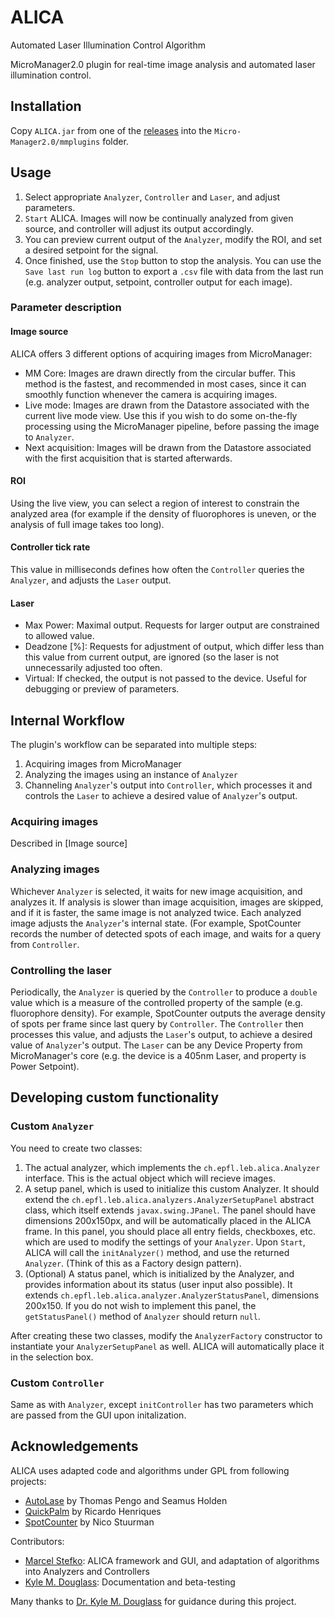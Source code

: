 # ALICA
Automated Laser Illumination Control Algorithm

MicroManager2.0 plugin for real-time image analysis and automated laser illumination control.

## Installation
Copy `ALICA.jar` from one of the [releases](https://github.com/MStefko/ALICA/releases) into the `Micro-Manager2.0/mmplugins` folder.

## Usage
 1. Select appropriate `Analyzer`, `Controller` and `Laser`, and adjust parameters.
 2. `Start` ALICA. Images will now be continually analyzed from given source, and controller will adjust its output accordingly.
 3. You can preview current output of the `Analyzer`, modify the ROI, and set a desired setpoint for the signal.
 4. Once finished, use the `Stop` button to stop the analysis. You can use the `Save last run log` button to export a `.csv` file with data from the last run (e.g. analyzer output, setpoint, controller output for each image).

### Parameter description

#### Image source
ALICA offers 3 different options of acquiring images from MicroManager:
 - MM Core: Images are drawn directly from the circular buffer. This method is the fastest, and recommended in most cases, since it can smoothly function whenever the camera is acquiring images.
 - Live mode: Images are drawn from the Datastore associated with the current live mode view. Use this if you wish to do some on-the-fly processing using the MicroManager pipeline, before passing the image to `Analyzer`.
 - Next acquisition: Images will be drawn from the Datastore associated with the first acquisition that is started afterwards.
 
#### ROI
Using the live view, you can select a region of interest to constrain the analyzed area (for example if the density of fluorophores is uneven, or the analysis of full image takes too long).

#### Controller tick rate
This value in milliseconds defines how often the `Controller` queries the `Analyzer`, and adjusts the `Laser` output.

#### Laser
 - Max Power: Maximal output. Requests for larger output are constrained to allowed value.
 - Deadzone [%]: Requests for adjustment of output, which differ less than this value from current output, are ignored (so the laser is not unnecessarily adjusted too often.
 - Virtual: If checked, the output is not passed to the device. Useful for debugging or preview of parameters.

## Internal Workflow
The plugin's workflow can be separated into multiple steps:
 1. Acquiring images from MicroManager
 2. Analyzing the images using an instance of `Analyzer`
 3. Channeling `Analyzer`'s output into `Controller`, which processes it and controls the `Laser` to achieve a desired value of `Analyzer`'s output.

### Acquiring images
Described in [Image source]
 
### Analyzing images
Whichever `Analyzer` is selected, it waits for new image acquisition, and analyzes it. If analysis is slower than image acquisition, images are skipped, and if it is faster, the same image is not analyzed twice. Each analyzed image adjusts the `Analyzer`'s internal state. (For example, SpotCounter records the number of detected spots of each image, and waits for a query from `Controller`.

### Controlling the laser
Periodically, the `Analyzer` is queried by the `Controller` to produce a `double` value which is a measure of the controlled property of the sample (e.g. fluorophore density). For example, SpotCounter outputs the average density of spots per frame since last query by `Controller`. The `Controller` then processes this value, and adjusts the `Laser`'s output, to achieve a desired value of `Analyzer`'s output. The `Laser` can be any Device Property from MicroManager's core (e.g. the device is a 405nm Laser, and property is Power Setpoint).

## Developing custom functionality
### Custom `Analyzer`
You need to create two classes:
 1. The actual analyzer, which implements the `ch.epfl.leb.alica.Analyzer` interface. This is the actual object which will recieve images.
 2. A setup panel, which is used to initialize this custom Analyzer. It should extend the `ch.epfl.leb.alica.analyzers.AnalyzerSetupPanel` abstract class, which itself extends `javax.swing.JPanel`. The panel should have dimensions 200x150px, and will be automatically placed in the ALICA frame. In this panel, you should place all entry fields, checkboxes, etc. which are used to modify the settings of your `Analyzer`. Upon `Start`, ALICA will call the  `initAnalyzer()` method, and use the returned `Analyzer`. (Think of this as a Factory design pattern).
 3. (Optional) A status panel, which is initialized by the Analyzer, and provides information about its status (user input also possible). It extends `ch.epfl.leb.alica.analyzer.AnalyzerStatusPanel`, dimensions 200x150. If you do not wish to implement
this panel, the `getStatusPanel()` method of `Analyzer` should return `null`.
 
After creating these two classes, modify the `AnalyzerFactory` constructor to instantiate your `AnalyzerSetupPanel` as well. ALICA will automatically place it in the selection box.

### Custom `Controller`
Same as with `Analyzer`, except `initController` has two parameters which are passed from the GUI upon initalization.

## Acknowledgements
ALICA uses adapted code and algorithms under GPL from following projects:
 - [AutoLase](https://micro-manager.org/wiki/AutoLase) by Thomas Pengo and Seamus Holden
 - [QuickPalm](http://imagej.net/QuickPALM) by Ricardo Henriques
 - [SpotCounter](http://imagej.net/SpotCounter) by Nico Stuurman
 
 Contributors:
  - [Marcel Stefko](https://github.com/MStefko): ALICA framework and GUI, and adaptation of algorithms into Analyzers and Controllers
  - [Kyle M. Douglass](https://github.com/kmdouglass): Documentation and beta-testing
 
 Many thanks to [Dr. Kyle M. Douglass](https://github.com/kmdouglass) for guidance during this project.
